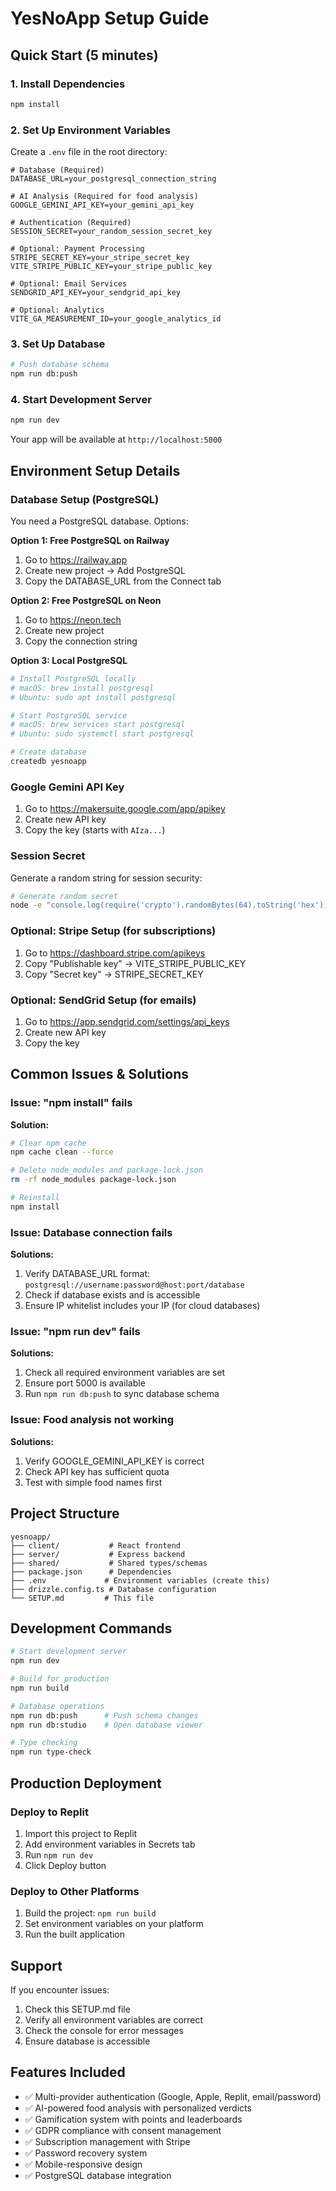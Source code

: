 # YesNoApp Setup Guide

## Quick Start (5 minutes)

### 1. Install Dependencies
```bash
npm install
```

### 2. Set Up Environment Variables
Create a `.env` file in the root directory:
```env
# Database (Required)
DATABASE_URL=your_postgresql_connection_string

# AI Analysis (Required for food analysis)
GOOGLE_GEMINI_API_KEY=your_gemini_api_key

# Authentication (Required)
SESSION_SECRET=your_random_session_secret_key

# Optional: Payment Processing
STRIPE_SECRET_KEY=your_stripe_secret_key
VITE_STRIPE_PUBLIC_KEY=your_stripe_public_key

# Optional: Email Services
SENDGRID_API_KEY=your_sendgrid_api_key

# Optional: Analytics
VITE_GA_MEASUREMENT_ID=your_google_analytics_id
```

### 3. Set Up Database
```bash
# Push database schema
npm run db:push
```

### 4. Start Development Server
```bash
npm run dev
```

Your app will be available at `http://localhost:5000`

## Environment Setup Details

### Database Setup (PostgreSQL)
You need a PostgreSQL database. Options:

**Option 1: Free PostgreSQL on Railway**
1. Go to https://railway.app
2. Create new project → Add PostgreSQL
3. Copy the DATABASE_URL from the Connect tab

**Option 2: Free PostgreSQL on Neon**
1. Go to https://neon.tech
2. Create new project
3. Copy the connection string

**Option 3: Local PostgreSQL**
```bash
# Install PostgreSQL locally
# macOS: brew install postgresql
# Ubuntu: sudo apt install postgresql

# Start PostgreSQL service
# macOS: brew services start postgresql
# Ubuntu: sudo systemctl start postgresql

# Create database
createdb yesnoapp
```

### Google Gemini API Key
1. Go to https://makersuite.google.com/app/apikey
2. Create new API key
3. Copy the key (starts with `AIza...`)

### Session Secret
Generate a random string for session security:
```bash
# Generate random secret
node -e "console.log(require('crypto').randomBytes(64).toString('hex'))"
```

### Optional: Stripe Setup (for subscriptions)
1. Go to https://dashboard.stripe.com/apikeys
2. Copy "Publishable key" → VITE_STRIPE_PUBLIC_KEY
3. Copy "Secret key" → STRIPE_SECRET_KEY

### Optional: SendGrid Setup (for emails)
1. Go to https://app.sendgrid.com/settings/api_keys
2. Create new API key
3. Copy the key

## Common Issues & Solutions

### Issue: "npm install" fails
**Solution:**
```bash
# Clear npm cache
npm cache clean --force

# Delete node_modules and package-lock.json
rm -rf node_modules package-lock.json

# Reinstall
npm install
```

### Issue: Database connection fails
**Solutions:**
1. Verify DATABASE_URL format: `postgresql://username:password@host:port/database`
2. Check if database exists and is accessible
3. Ensure IP whitelist includes your IP (for cloud databases)

### Issue: "npm run dev" fails
**Solutions:**
1. Check all required environment variables are set
2. Ensure port 5000 is available
3. Run `npm run db:push` to sync database schema

### Issue: Food analysis not working
**Solutions:**
1. Verify GOOGLE_GEMINI_API_KEY is correct
2. Check API key has sufficient quota
3. Test with simple food names first

## Project Structure
```
yesnoapp/
├── client/           # React frontend
├── server/           # Express backend
├── shared/           # Shared types/schemas
├── package.json      # Dependencies
├── .env             # Environment variables (create this)
├── drizzle.config.ts # Database configuration
└── SETUP.md         # This file
```

## Development Commands
```bash
# Start development server
npm run dev

# Build for production
npm run build

# Database operations
npm run db:push      # Push schema changes
npm run db:studio    # Open database viewer

# Type checking
npm run type-check
```

## Production Deployment

### Deploy to Replit
1. Import this project to Replit
2. Add environment variables in Secrets tab
3. Run `npm run dev`
4. Click Deploy button

### Deploy to Other Platforms
1. Build the project: `npm run build`
2. Set environment variables on your platform
3. Run the built application

## Support
If you encounter issues:
1. Check this SETUP.md file
2. Verify all environment variables are correct
3. Check the console for error messages
4. Ensure database is accessible

## Features Included
- ✅ Multi-provider authentication (Google, Apple, Replit, email/password)
- ✅ AI-powered food analysis with personalized verdicts
- ✅ Gamification system with points and leaderboards
- ✅ GDPR compliance with consent management
- ✅ Subscription management with Stripe
- ✅ Password recovery system
- ✅ Mobile-responsive design
- ✅ PostgreSQL database integration